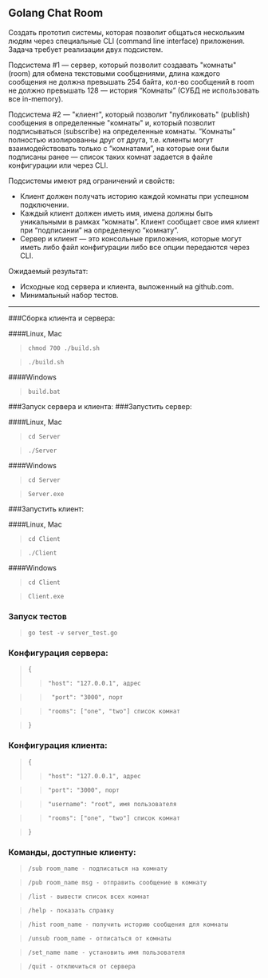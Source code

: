## Golang Chat RoomСоздать прототип системы, которая позволит общаться нескольким людям через специальные CLI (command line interface) приложения. Задача требует реализации двух подсистем.Подсистема #1 — сервер, который позволит создавать "комнаты" (room) для обмена текстовыми сообщениями, длина каждого сообщения не должна превышать 254 байта, кол-во сообщений в room не должно превышать 128 — история “Комнаты” (СУБД не использовать все in-memory).Подсистема #2 — "клиент", который позволит "публиковать" (publish) сообщения в определенные "комнаты" и, который позволит подписываться (subscribe) на определенные комнаты. ”Комнаты” полностью изолированны друг от друга, т.е. клиенты могут взаимодействовать только с “комнатами”, на которые они были подписаны ранее — список таких комнат задается в файле конфигурации или через CLI.Подсистемы имеют ряд ограничений и свойств:- Клиент должен получать историю каждой комнаты при успешном подключении.- Каждый клиент должен иметь имя, имена должны быть уникальными в рамках “комнаты”. Клиент сообщает свое имя клиент при “подписании” на определеную “комнату”.- Сервер и клиент — это консольные приложения, которые могут иметь либо файл конфигурации либо все опции передаются через CLI.Ожидаемый результат:- Исходные код сервера и клиента, выложенный на github.com.- Минимальный набор тестов.__________###Сборка клиента и сервера:####Linux, Mac> ```chmod 700 ./build.sh```> ```./build.sh```####Windows> ```build.bat```###Запуск сервера и клиента:###Запустить сервер:####Linux, Mac> ```cd Server```> ```./Server```####Windows> ```cd Server```> ```Server.exe```###Запустить клиент:####Linux, Mac> ```cd Client```> ```./Client```####Windows> ```cd Client```> ```Client.exe```### Запуск тестов> ```go test -v server_test.go```### Конфигурация сервера:>```{```>> ```"host": "127.0.0.1", адрес```>>``` "port": "3000", порт```>> ```"rooms": ["one", "two"] список комнат```>```}```### Конфигурация клиента:> ```{```>> ```"host": "127.0.0.1", адрес```>>```"port": "3000", порт```>> ```"username": "root", имя пользователя```>> ```"rooms": ["one", "two"] список комнат```>```}```### Команды, доступные клиенту:>```/sub room_name - подписаться на комнату```>```/pub room_name msg - отправить сообщение в комнату```>```/list - вывести список всех комнат```>```/help - показать справку```>```/hist room_name - получить историю сообщения для комнаты```>```/unsub room_name - отписаться от комнаты```>```/set_name name - установить имя пользователя```>```/quit - отключиться от сервера```